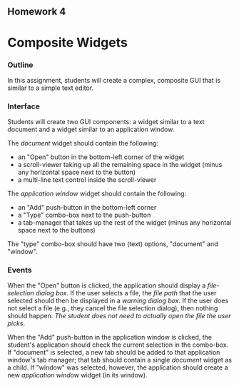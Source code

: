 ## Homework 4
# Composite Widgets

### Outline
In this assignment, students will create a complex, composite GUI that is similar to a simple text editor.

### Interface
Students will create two GUI components: a widget similar to a text document and a widget similar to an application window.

The _document_ widget should contain the following:
 * an "Open" button in the bottom-left corner of the widget
 * a scroll-viewer taking up all the remaining space in the widget (minus any horizontal space next to the button)
 * a multi-line text control inside the scroll-viewer

The _application window_ widget should contain the following:
 * an "Add" push-button in the bottom-left corner
 * a "Type" combo-box next to the push-button
 * a tab-manager that takes up the rest of the widget (minus any horizontal space next to the buttons)

The "type" combo-box should have two (text) options, "document" and "window".

### Events
When the "Open" button is clicked, the application should display a _file-selection dialog box_. If the user selects a file, the _file path_ that the user selected should then be displayed in a _warning dialog box_. If the user does not select a file (e.g., they cancel the file selection dialog), then nothing should happen. _The student does not need to actually open the file the user picks_.

When the "Add" push-button in the application window is clicked, the student's application should check the current selection in the combo-box. If "document" is selected, a new tab should be added to that application window's tab manager; that tab should contain a single _document_ widget as a child. If "window" was selected, however, the application should create a new _application window_ widget (in its window).